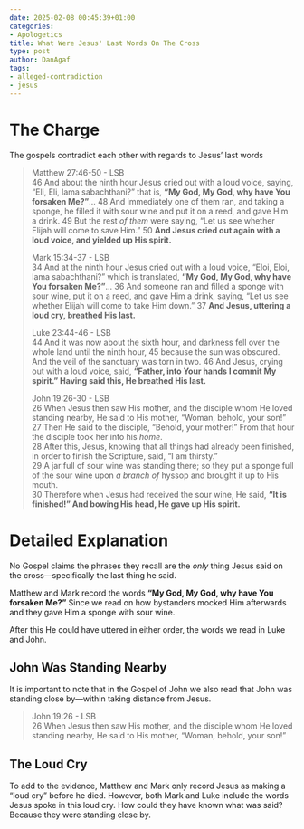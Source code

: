 ```yaml
---
date: 2025-02-08 00:45:39+01:00
categories:
- Apologetics
title: What Were Jesus' Last Words On The Cross
type: post
author: DanAgaf
tags:
- alleged-contradiction
- jesus
---
```



# The Charge




The gospels contradict each other with regards to Jesus’ last words





> Matthew 27:46-50 - LSB  
> 46 And about the ninth hour Jesus cried out with a loud voice, saying, “Eli, Eli, lama sabachthani?” that is, **“My God, My God, why have You forsaken Me?”**… 48 And immediately one of them ran, and taking a sponge, he filled it with sour wine and put it on a reed, and gave Him a drink. 49 But the rest *of them* were saying, “Let us see whether Elijah will come to save Him.” 50 **And Jesus cried out again with a loud voice, and yielded up His spirit.**
> 
> 
> 
> 
> Mark 15:34-37 - LSB  
> 34 And at the ninth hour Jesus cried out with a loud voice, “Eloi, Eloi, lama sabachthani?” which is translated, **“My God, My God, why have You forsaken Me?”**… 36 And someone ran and filled a sponge with sour wine, put it on a reed, and gave Him a drink, saying, “Let us see whether Elijah will come to take Him down.” 37 **And Jesus, uttering a loud cry, breathed His last.**
> 
> 
> 
> 
> Luke 23:44-46 - LSB  
> 44 And it was now about the sixth hour, and darkness fell over the whole land until the ninth hour, 45 because the sun was obscured. And the veil of the sanctuary was torn in two. 46 And Jesus, crying out with a loud voice, said, **“Father, into Your hands I commit My spirit.” Having said this, He breathed His last.**
> 
> 
> 
> 
> John 19:26-30 - LSB  
> 26 When Jesus then saw His mother, and the disciple whom He loved standing nearby, He said to His mother, “Woman, behold, your son!”  
> 27 Then He said to the disciple, “Behold, your mother!” From that hour the disciple took her into his *home*.  
> 28 After this, Jesus, knowing that all things had already been finished, in order to finish the Scripture, said, “I am thirsty.”  
> 29 A jar full of sour wine was standing there; so they put a sponge full of the sour wine upon *a branch of* hyssop and brought it up to His mouth.  
> 30 Therefore when Jesus had received the sour wine, He said, **“It is finished!” And bowing His head, He gave up His spirit.**




# Detailed Explanation




No Gospel claims the phrases they recall are the *only* thing Jesus said on the cross—specifically the last thing he said.




Matthew and Mark record the words **“My God, My God, why have You forsaken Me?”** Since we read on how bystanders mocked Him afterwards and they gave Him a sponge with sour wine.




After this He could have uttered in either order, the words we read in Luke and John.




## John Was Standing Nearby




It is important to note that in the Gospel of John we also read that John was standing close by—within taking distance from Jesus.





> John 19:26 - LSB  
> 26 When Jesus then saw His mother, and the disciple whom He loved standing nearby, He said to His mother, “Woman, behold, your son!”




## The Loud Cry




To add to the evidence, Matthew and Mark only record Jesus as making a “loud cry” before he died. However, both Mark and Luke include the words Jesus spoke in this loud cry. How could they have known what was said? Because they were standing close by.


